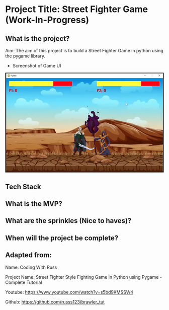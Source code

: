 # Project Title: Street Fighter Game (Work-In-Progress)

## What is the project?

Aim: The aim of this project is to build a Street Fighter Game in python using the pygame library.

- Screenshot of Game UI


![Image description](assets/images/Demo_Screenshot.png)


## Tech Stack


## What is the MVP?


## What are the sprinkles (Nice to haves)?


## When will the project be complete?


## Adapted from:


Name: Coding With Russ

Project Name: Street Fighter Style Fighting Game in Python using Pygame - Complete Tutorial

Youtube: https://www.youtube.com/watch?v=s5bd9KMSSW4

Github: https://github.com/russs123/brawler_tut
